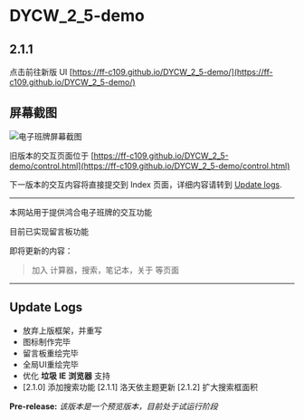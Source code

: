 # DYCW_2_5-demo

## 2.1.1

点击前往新版 UI [https://ff-c109.github.io/DYCW_2_5-demo/](https://ff-c109.github.io/DYCW_2_5-demo/)

## 屏幕截图

![电子班牌屏幕截图](https://ff-c109.github.io/DYCW_2_5-demo/res/preview)

旧版本的交互页面位于 [https://ff-c109.github.io/DYCW_2_5-demo/control.html](https://ff-c109.github.io/DYCW_2_5-demo/control.html)

下一版本的交互内容将直接提交到 Index 页面，详细内容请转到 [Update logs](#upLogs).

-------


本网站用于提供鸿合电子班牌的交互功能

目前已实现留言板功能

即将更新的内容：
  
> 加入 计算器，搜索，笔记本，关于 等页面  

-------

<div id="upLogs"></div>

## Update Logs

- 放弃上版框架，并重写
- 图标制作完毕
- 留言板重绘完毕
- 全局UI重绘完毕
- 优化 **垃圾** **IE** **浏览器** 支持
- [2.1.0] 添加搜索功能
  [2.1.1] 洛天依主题更新
  [2.1.2] 扩大搜索框面积

**Pre-release:** *该版本是一个预览版本，目前处于试运行阶段*
